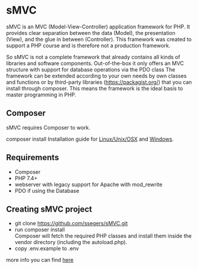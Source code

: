 # sMVC
sMVC is an MVC (Model-View-Controller) application framework for PHP. 
It provides clear separation between the data (Model), the presentation (View), and the glue in between (Controller).
This framework was created to support a PHP course and is therefore not a production framework.<br>

So sMVC is not a complete framework that already contains all kinds of libraries and software components. 
Out-of-the-box it only offers an MVC structure with support for database operations via the PDO class 
The framework can be extended according to your own needs by own classes and functions or by third-party libraries (https://packagist.org/) that you can install through composer. 
This means the framework is the ideal basis to master programming in PHP.

## Composer

sMVC requires Composer to work. 

composer install
Installation guide for [Linux/Unix/OSX](https://getcomposer.org/doc/00-intro.md#installation-linux-unix-macos) and [Windows](https://getcomposer.org/doc/00-intro.md#installation-windows).

## Requirements
* Composer
* PHP 7.4+
* webserver with legacy support for Apache with mod_rewrite
* PDO if using the Database

## Creating sMVC project
* git clone https://github.com/ssegers/sMVC.git<br>
* run composer install<br>
  Composer will fetch the required PHP classes and install them inside the vendor directory (including the autoload.php).
* copy .env.example to .env

more info you can find [here](https://github.com/ssegers/sMVC/wiki)

